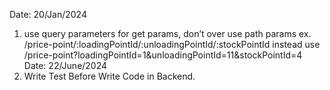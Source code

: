 Date: 20/Jan/2024  
1. use query parameters  for get params, don’t over use path params  ex. /price-point/:loadingPointId/:unloadingPointId/:stockPointId  instead use /price-point?loadingPointId=1&unloadingPointId=11&stockPointId=4
Date: 22/June/2024
1. Write Test Before Write Code in Backend.
